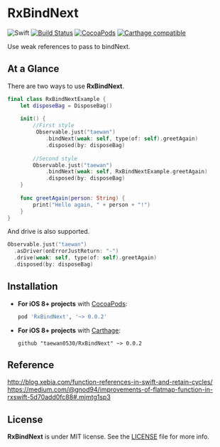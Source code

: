 RxBindNext
====

![Swift](https://img.shields.io/badge/Swift-3.0-orange.svg)
[![Build Status](https://travis-ci.org/devxoul/Then.svg?branch=master)](https://travis-ci.org/devxoul/Then)
[![CocoaPods](http://img.shields.io/cocoapods/v/Then.svg)](https://cocoapods.org/pods/Then)
[![Carthage compatible](https://img.shields.io/badge/Carthage-compatible-4BC51D.svg?style=flat)](https://github.com/Carthage/Carthage)



Use weak references to pass to bindNext.



At a Glance
-----------
There are two ways to use **RxBindNext**.

```swift
final class RxBindNextExample {
    let disposeBag = DisposeBag()
    
    init() {
        //First style
         Observable.just("taewan")
            .bindNext(weak: self, type(of: self).greetAgain)
            .disposed(by: disposeBag)
            
        //Second style
        Observable.just("taewan")
            .bindNext(weak: self, RxBindNextExample.greetAgain)
            .disposed(by: disposeBag)
    }
    
    func greetAgain(person: String) {
        print("Hello again, " + person + "!")
    }
}
```


And drive is also supported.

```swift
Observable.just("taewan")
  .asDriver(onErrorJustReturn: "-")
  .drive(weak: self, type(of: self).greetAgain)
  .disposed(by: disposeBag)
```

Installation
------------

- **For iOS 8+ projects** with [CocoaPods](https://cocoapods.org):

    ```ruby
    pod 'RxBindNext', '~> 0.0.2'
    ```

- **For iOS 8+ projects** with [Carthage](https://github.com/Carthage/Carthage):

    ```
    github "taewan0530/RxBindNext" ~> 0.0.2
    ```


Reference
-------
http://blog.xebia.com/function-references-in-swift-and-retain-cycles/
https://medium.com/@gnod94/improvements-of-flatmap-function-in-rxswift-5d70add0fc88#.mjmtg1sp3

License
-------

**RxBindNext** is under MIT license. See the [LICENSE](LICENSE) file for more info.